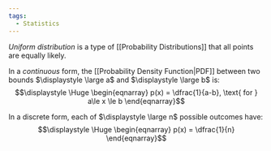 ```yaml
---
tags:
  - Statistics
---
```

*Uniform distribution* is a type of [[Probability Distributions]] that all points are equally likely.

In a *continuous* form, the [[Probability Density Function|PDF]] between two bounds $\displaystyle \large a$ and $\displaystyle \large b$ is:
$$\displaystyle \Huge \begin{eqnarray} 
p(x) = \dfrac{1}{a-b}, \text{ for } a\le x \le b
\end{eqnarray}$$

In a discrete form, each of $\displaystyle \large n$ possible outcomes have:
$$\displaystyle \Huge \begin{eqnarray} 
p(x) = \dfrac{1}{n}
\end{eqnarray}$$
